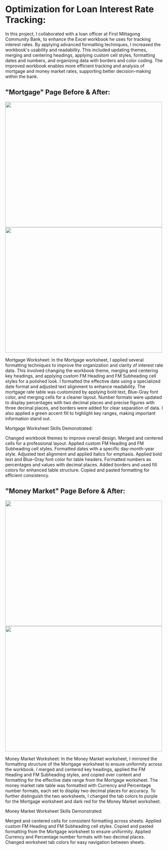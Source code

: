 # Optimization for Loan Interest Rate Tracking: 

In this project, I collaborated with a loan officer at First Mittagong Community Bank, to enhance the Excel workbook he uses for tracking interest rates. By applying advanced formatting techniques, I increased the workbook's usability and readability. This included updating themes, merging and centering headings, applying custom cell styles, formatting dates and numbers, and organizing data with borders and color coding. The improved workbook enables more efficient tracking and analysis of mortgage and money market rates, supporting better decision-making within the bank.

## "Mortgage" Page Before & After: 

<p float="left">
  <img src="assets/EOM2-1 img/Screenshot 2024-09-09 at 12.33.30 PM.png" width="500" height="400" style="margin-right;" />
  <img src="assets/EOM2-1 img/Screenshot 2024-09-09 at 12.33.10 PM.png" width="500" height="400" style="margin-left;" />
</p>

Mortgage Worksheet: In the Mortgage worksheet, I applied several formatting techniques to improve the organization and clarity of interest rate data. This involved changing the workbook theme, merging and centering key headings, and applying custom FM Heading and FM Subheading cell styles for a polished look. I formatted the effective date using a specialized date format and adjusted text alignment to enhance readability. The mortgage rate table was customized by applying bold text, Blue-Gray font color, and merging cells for a cleaner layout. Number formats were updated to display percentages with two decimal places and precise figures with three decimal places, and borders were added for clear separation of data. I also applied a green accent fill to highlight key ranges, making important information stand out.

Mortgage Worksheet Skills Demonstrated:

Changed workbook themes to improve overall design.
Merged and centered cells for a professional layout.
Applied custom FM Heading and FM Subheading cell styles.
Formatted dates with a specific day-month-year style.
Adjusted text alignment and applied italics for emphasis.
Applied bold text and Blue-Gray font color for table headers.
Formatted numbers as percentages and values with decimal places.
Added borders and used fill colors for enhanced table structure.
Copied and pasted formatting for efficient consistency.



## "Money Market" Page Before & After:

<p float="left">
  <img src="assets/EOM2-1 img/Screenshot 2024-09-09 at 12.33.38 PM.png" width="500" height="400" style="margin-right;" />
  <img src="assets/EOM2-1 img/Screenshot 2024-09-09 at 12.33.50 PM.png" width="500" height="400" style="margin-left;" />
</p>

Money Market Worksheet: In the Money Market worksheet, I mirrored the formatting structure of the Mortgage worksheet to ensure uniformity across the workbook. I merged and centered key headings, applied the FM Heading and FM Subheading styles, and copied over content and formatting for the effective date range from the Mortgage worksheet. The money market rate table was formatted with Currency and Percentage number formats, each set to display two decimal places for accuracy. To further distinguish the two worksheets, I changed the tab colors to purple for the Mortgage worksheet and dark red for the Money Market worksheet.

Money Market Worksheet Skills Demonstrated:

Merged and centered cells for consistent formatting across sheets.
Applied custom FM Heading and FM Subheading cell styles.
Copied and pasted formatting from the Mortgage worksheet to ensure uniformity.
Applied Currency and Percentage number formats with two decimal places.
Changed worksheet tab colors for easy navigation between sheets.




